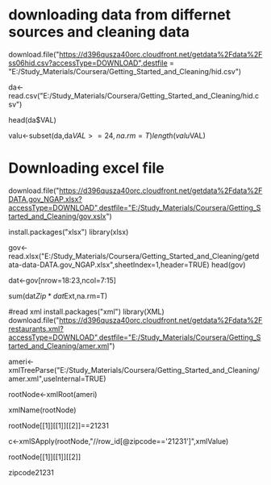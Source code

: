 # downloading data from differnet sources and cleaning data

download.file("https://d396qusza40orc.cloudfront.net/getdata%2Fdata%2Fss06hid.csv?accessType=DOWNLOAD",destfile = "E:/Study_Materials/Coursera/Getting_Started_and_Cleaning/hid.csv")

da<-read.csv("E:/Study_Materials/Coursera/Getting_Started_and_Cleaning/hid.csv")

head(da$VAL)

valu<-subset(da,da$VAL>=24,na.rm=T)
length(valu$VAL)

# Downloading excel file

download.file("https://d396qusza40orc.cloudfront.net/getdata%2Fdata%2FDATA.gov_NGAP.xlsx?accessType=DOWNLOAD",destfile="E:/Study_Materials/Coursera/Getting_Started_and_Cleaning/gov.xslx")

install.packages("xlsx")
library(xlsx)

gov<-read.xlsx("E:/Study_Materials/Coursera/Getting_Started_and_Cleaning/getdata-data-DATA.gov_NGAP.xlsx",sheetIndex=1,header=TRUE)
head(gov)

dat<-gov[nrow=18:23,ncol=7:15]
  
sum(dat$Zip*dat$Ext,na.rm=T)

#read xml
install.packages("xml")
library(XML)
download.file("https://d396qusza40orc.cloudfront.net/getdata%2Fdata%2Frestaurants.xml?accessType=DOWNLOAD",destfile="E:/Study_Materials/Coursera/Getting_Started_and_Cleaning/amer.xml")


ameri<-xmlTreeParse("E:/Study_Materials/Coursera/Getting_Started_and_Cleaning/amer.xml",useInternal=TRUE)

rootNode<-xmlRoot(ameri)

xmlName(rootNode)

rootNode[[1]][[1]][[2]]==21231

c<-xmlSApply(rootNode,"//row_id[@zipcode=='21231']",xmlValue)

rootNode[[1]][[1]][[2]]

zipcode21231


